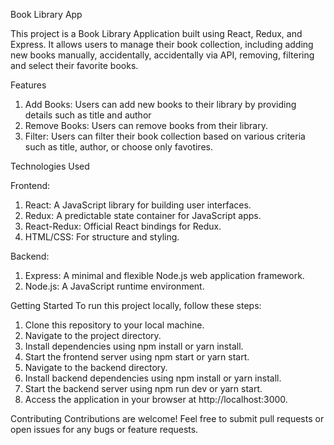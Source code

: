 
Book Library App

This project is a Book Library Application built using React, Redux, and Express. It allows users to manage their book collection, including adding new books manually, accidentally, accidentally via API, removing, filtering and select their favorite books.

Features
1. Add Books: Users can add new books to their library by providing details such as title and author
3. Remove Books: Users can remove books from their library.
3. Filter: Users can filter their book collection based on various criteria such as title, author, or choose only favotires.

Technologies Used

Frontend:
1. React: A JavaScript library for building user interfaces.
2. Redux: A predictable state container for JavaScript apps.
3. React-Redux: Official React bindings for Redux.
4. HTML/CSS: For structure and styling.

Backend:
1. Express: A minimal and flexible Node.js web application framework.
2. Node.js: A JavaScript runtime environment.

Getting Started
To run this project locally, follow these steps:

1. Clone this repository to your local machine.
2. Navigate to the project directory.
3. Install dependencies using npm install or yarn install.
4. Start the frontend server using npm start or yarn start.
5. Navigate to the backend directory.
6. Install backend dependencies using npm install or yarn install.
7. Start the backend server using npm run dev or yarn start.
8. Access the application in your browser at http://localhost:3000.

Contributing
Contributions are welcome! Feel free to submit pull requests or open issues for any bugs or feature requests.
